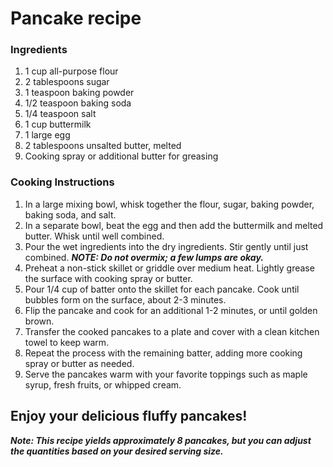 # Pancake recipe

### Ingredients

1. 1 cup all-purpose flour
2. 2 tablespoons sugar
3. 1 teaspoon baking powder
4. 1/2 teaspoon baking soda
5. 1/4 teaspoon salt
6. 1 cup buttermilk
7. 1 large egg
8. 2 tablespoons unsalted butter, melted
9. Cooking spray or additional butter for greasing

    
### Cooking Instructions

1. In a large mixing bowl, whisk together the flour, sugar, baking powder, baking soda, and salt.
2. In a separate bowl, beat the egg and then add the buttermilk and melted butter. Whisk until well combined.
3. Pour the wet ingredients into the dry ingredients. Stir gently until just combined. ***NOTE: Do not overmix; a few lumps are okay.***
4. Preheat a non-stick skillet or griddle over medium heat. Lightly grease the surface with cooking spray or butter.
5. Pour 1/4 cup of batter onto the skillet for each pancake. Cook until bubbles form on the surface, about 2-3 minutes.
6. Flip the pancake and cook for an additional 1-2 minutes, or until golden brown.
7. Transfer the cooked pancakes to a plate and cover with a clean kitchen towel to keep warm.
8. Repeat the process with the remaining batter, adding more cooking spray or butter as needed.
9. Serve the pancakes warm with your favorite toppings such as maple syrup, fresh fruits, or whipped cream.

## Enjoy your delicious fluffy pancakes!

***Note: This recipe yields approximately 8 pancakes, but you can adjust the quantities based on your desired serving size.***
